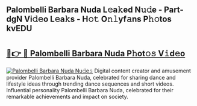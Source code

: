 ## Palombelli Barbara Nuda L𝚎a𝚔ed N𝚞𝚍e - Part-dgN Vi𝚍𝚎o L𝚎a𝚔s - H𝚘𝚝 O𝚗𝚕yf𝚊ns P𝚑𝚘tos kvEDU

# <h2><a href="http://kfcnkr.oniu.top/?m=Palombelli+Barbara+Nuda">🔗👉 🔴 Palombelli Barbara Nuda P𝚑ot𝚘𝚜 V𝚒d𝚎o</a></h2>

[![Palombelli Barbara Nuda Nu𝚍e𝚜](https://i.imgur.com/0qMVB7G.gif)](http://kfcnkr.oniu.top/?m=Palombelli+Barbara+Nuda)
Digital content creator and amusement provider Palombelli Barbara Nuda, celebrated for sharing dance and lifestyle ideas through trending dance sequences and short videos. Influential personality Palombelli Barbara Nuda, celebrated for their remarkable achievements and impact on society.  
